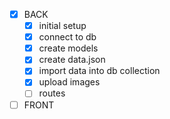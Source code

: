 - [x] BACK
    - [x] initial setup
    - [x] connect to db
    - [x] create models 
    - [x] create data.json 
    - [x] import data into db collection
    - [x] upload images 
    - [ ] routes

- [ ] FRONT